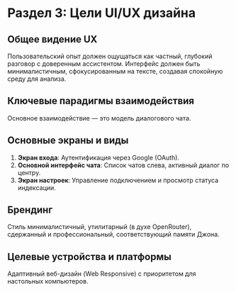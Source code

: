 # **Раздел 3: Цели UI/UX дизайна**

## **Общее видение UX**

Пользовательский опыт должен ощущаться как частный, глубокий разговор с доверенным ассистентом. Интерфейс должен быть минималистичным, сфокусированным на тексте, создавая спокойную среду для анализа.

## **Ключевые парадигмы взаимодействия**

Основное взаимодействие — это модель диалогового чата.

## **Основные экраны и виды**

1. **Экран входа**: Аутентификация через Google (OAuth).  
2. **Основной интерфейс чата**: Список чатов слева, активный диалог по центру.  
3. **Экран настроек**: Управление подключением и просмотр статуса индексации.

## **Брендинг**

Стиль минималистичный, утилитарный (в духе OpenRouter), сдержанный и профессиональный, соответствующий памяти Джона.

## **Целевые устройства и платформы**

Адаптивный веб-дизайн (Web Responsive) с приоритетом для настольных компьютеров. 